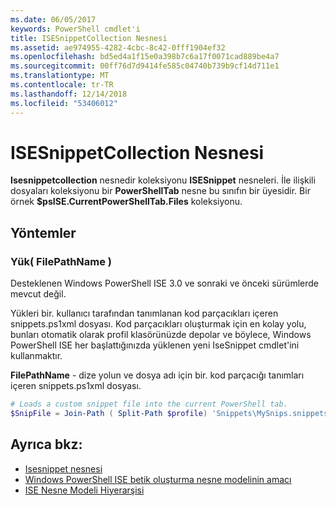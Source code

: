 ```yaml
---
ms.date: 06/05/2017
keywords: PowerShell cmdlet'i
title: ISESnippetCollection Nesnesi
ms.assetid: ae974955-4282-4cbc-8c42-0fff1904ef32
ms.openlocfilehash: bd5ed4a1f15e0a398b7c6a17f0071cad889be4a7
ms.sourcegitcommit: 00ff76d7d9414fe585c04740b739b9cf14d711e1
ms.translationtype: MT
ms.contentlocale: tr-TR
ms.lasthandoff: 12/14/2018
ms.locfileid: "53406012"
---
```

# <a name="the-isesnippetcollection-object"></a>ISESnippetCollection Nesnesi

**Isesnippetcollection** nesnedir koleksiyonu **ISESnippet** nesneleri. İle ilişkili dosyaları koleksiyonu bir **PowerShellTab** nesne bu sınıfın bir üyesidir. Bir örnek **$psISE.CurrentPowerShellTab.Files** koleksiyonu.

## <a name="methods"></a>Yöntemler

### <a name="load-filepathname-"></a>Yük\( FilePathName \)

Desteklenen Windows PowerShell ISE 3.0 ve sonraki ve önceki sürümlerde mevcut değil.

Yükleri bir. kullanıcı tarafından tanımlanan kod parçacıkları içeren snippets.ps1xml dosyası. Kod parçacıkları oluşturmak için en kolay yolu, bunları otomatik olarak profil klasörünüzde depolar ve böylece, Windows PowerShell ISE her başlattığınızda yüklenen yeni IseSnippet cmdlet'ini kullanmaktır.

**FilePathName** - dize yolun ve dosya adı için bir. kod parçacığı tanımları içeren snippets.ps1xml dosyası.

```powershell
# Loads a custom snippet file into the current PowerShell tab.
$SnipFile = Join-Path ( Split-Path $profile) 'Snippets\MySnips.snippets.ps1xml' $psISE.CurrentPowerShellTab.Snippets.Add($SnipPath)
```

## <a name="see-also"></a>Ayrıca bkz:

- [Isesnippet nesnesi](The-ISESnippetObject.md)
- [Windows PowerShell ISE betik oluşturma nesne modelinin amacı](Purpose-of-the-Windows-PowerShell-ISE-Scripting-Object-Model.md)
- [ISE Nesne Modeli Hiyerarşisi](The-ISE-Object-Model-Hierarchy.md)